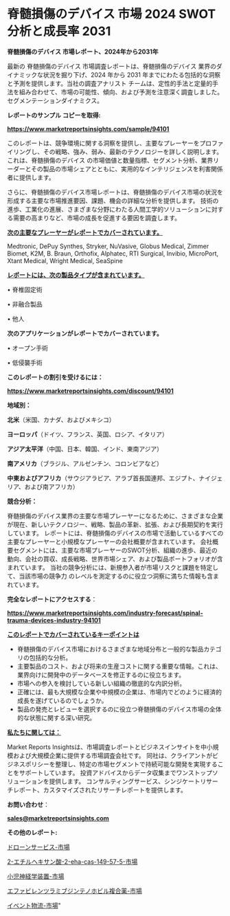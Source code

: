 # 脊髄損傷のデバイス 市場 2024 SWOT 分析と成長率 2031

<strong>脊髄損傷のデバイス 市場レポート、2024年から2031年</strong>

最新の 脊髄損傷のデバイス 市場調査レポートは、脊髄損傷のデバイス 業界のダイナミックな状況を掘り下げ、2024 年から 2031 年までにわたる包括的な洞察と予測を提供します。当社の調査アナリスト チームは、定性的手法と定量的手法を組み合わせて、市場の可能性、傾向、および予測を注意深く調査しました。 セグメンテーションダイナミクス。



<strong>レポートのサンプル コピーを取得:</strong> <a href=https://www.marketreportsinsights.com/sample/94101>

<strong><u>https://www.marketreportsinsights.com/sample/94101</u></strong></a>

このレポートは、競争環境に関する洞察を提供し、主要なプレーヤーをプロファイリングし、その戦略、強み、弱み、最新のテクノロジーを詳しく説明します。 これは、脊髄損傷のデバイス の市場価値と数量指標、セグメント分析、業界リーダーとその製品の市場シェアとともに、実用的なインテリジェンスを利害関係者に提供します。

さらに、脊髄損傷のデバイス市場レポートは、脊髄損傷のデバイス市場の状況を形成する主要な市場推進要因、課題、機会の詳細な分析を提供します。 技術の進歩、工業化の進展、さまざまな分野にわたる人間工学的ソリューションに対する需要の高まりなど、市場の成長を促進する要因を調査します。



<strong><u>次の主要なプレーヤーがレポートでカバーされています。</u></strong>

Medtronic, DePuy Synthes, Stryker, NuVasive, Globus Medical, Zimmer Biomet, K2M, B. Braun, Orthofix, Alphatec, RTI Surgical, Invibio, MicroPort, Xtant Medical, Wright Medical, SeaSpine



<strong><u><b>レポートには、次の製品タイプが含まれています。</b></u></strong>

• 脊椎固定術

• 非融合製品

• 他人



<strong><b>次のアプリケーションがレポートでカバーされています。</b></strong>

• オープン手術

• 低侵襲手術



<strong><b>このレポートの割引を受けるには：</b></strong><a href=https://www.marketreportsinsights.com/discount/94101>

<strong><u>https://www.marketreportsinsights.com/discount/94101</u></strong></a>



<strong>地域別：</strong>



<strong>北米</strong>（米国、カナダ、およびメキシコ）



<strong>ヨーロッパ</strong>（ドイツ、フランス、英国、ロシア、イタリア）



<strong>アジア太平洋</strong>（中国、日本、韓国、インド、東南アジア）



<strong>南アメリカ</strong>（ブラジル、アルゼンチン、コロンビアなど）



<strong>中東およびアフリカ</strong>（サウジアラビア、アラブ首長国連邦、エジプト、ナイジェリア、および南アフリカ）



<strong>競合分析：</strong>

脊髄損傷のデバイス業界の主要な市場プレーヤーになるために、さまざまな企業が現在、新しいテクノロジー、戦略、製品の革新、拡張、および長期契約を実行しています。 レポートには、脊髄損傷のデバイスの市場で活動しているすべての主要なプレーヤーと小規模なプレーヤーの会社概要が含まれています。 会社概要セグメントには、主要な市場プレーヤーのSWOT分析、組織の進歩、最近の動向、会社の買収、成長戦略、世界市場シェア、および製品ポートフォリオが含まれています。 当社の競争分析には、新規参入者が市場リスクと課題を特定して、当該市場の競争力 のレベルを測定するのに役立つ洞察に満ちた情報も含まれています。



<strong>完全なレポートにアクセスする</strong>：

<a href=https://www.marketreportsinsights.com/industry-forecast/spinal-trauma-devices-industry-94101>

<strong><u>https://www.marketreportsinsights.com/industry-forecast/spinal-trauma-devices-industry-94101</u></strong></a>



<strong><u><b>このレポートでカバーされているキーポイントは</b></u></strong>
<ul>
  <li>脊髄損傷のデバイス市場におけるさまざまな地域分布と一般的な製品カテゴリの包括的な分析。</li>
  <li>主要製品のコスト、および将来の生産コストに関する重要な情報。これは、業界向けに開発中のデータベースを修正するのに役立ちます。</li>
  <li>市場への参入を検討している新しい組織の徹底的な内訳分析。</li>
  <li>正確には、最も大規模な企業や中規模の企業は、市場内でどのように経済的成長を遂げているのでしょうか。</li>
  <li>製品の発売とレビューを選択するのに役立つ脊髄損傷のデバイス市場の全体的な状態に関する深い研究。</li>
</ul>


<strong><u><b>私たちに関しては：</b></u></strong>

Market Reports Insightsは、市場調査レポートとビジネスインサイトを中小規模および大規模企業に提供する市場調査会社です。 同社は、クライアントがビジネスポリシーを整理し、特定の市場セグメントで持続可能な開発を実現することをサポートしています。 投資アドバイスからデータ収集までワンストップソリューションを提供します。 コンサルティングサービス、シンジケートリサーチレポート、カスタマイズされたリサーチレポートを提供します。



<strong><b>お問い合わせ</b></strong>：

<a href=mailto:sales@marketreportsinsights.com>

<strong><u>sales@marketreportsinsights.com</u></strong></a>



<strong>その他のレポート:</strong>

<a href=https://www.linkedin.com/pulse/ドローンサービス-市場-2023-収益と成長ドライバー-2030-consumer-connection-collective-360-08wcf/>ドローンサービス-市場</a>

<a href=https://www.linkedin.com/pulse/2-エチルヘキサン酸-2-eha-cas-149-57-5-市場-2023-5drff/>2-エチルヘキサン酸-2-eha-cas-149-57-5-市場</a>

<a href=https://www.linkedin.com/pulse/小児神経学装置-市場-2023-swot-分析と成長率-2030-pr-news-hub-dipbf/>小児神経学装置-市場</a>

<a href=https://www.linkedin.com/pulse/エファビレンツラミブジンテノホビル複合薬-市場-2023-総利益と主要ベンダー-vv0gf/>エファビレンツラミブジンテノホビル複合薬-市場</a>

<a href=https://www.linkedin.com/pulse/イベント物流-市場-2023-競争分析と事業成長-2030-analytics-achievers-24-analysis-lurrf/>イベント物流-市場</a>"
